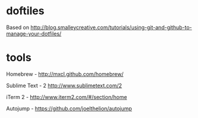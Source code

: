 doftiles
========
Based on http://blog.smalleycreative.com/tutorials/using-git-and-github-to-manage-your-dotfiles/

tools
========
Homebrew - http://mxcl.github.com/homebrew/

Sublime Text - 2 http://www.sublimetext.com/2

iTerm 2 - http://www.iterm2.com/#/section/home

Autojump - https://github.com/joelthelion/autojump
